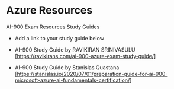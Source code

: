 # Azure Resources
AI-900 Exam Resources Study Guides

* Add a link to your study guide below 


* AI-900 Study Guide by RAVIKIRAN SRINIVASULU 
[https://ravikirans.com/ai-900-azure-exam-study-guide/]

* AI-900 Study Guide by Stanislas Quastana
[https://stanislas.io/2020/07/01/preparation-guide-for-ai-900-microsoft-azure-ai-fundamentals-certification/]